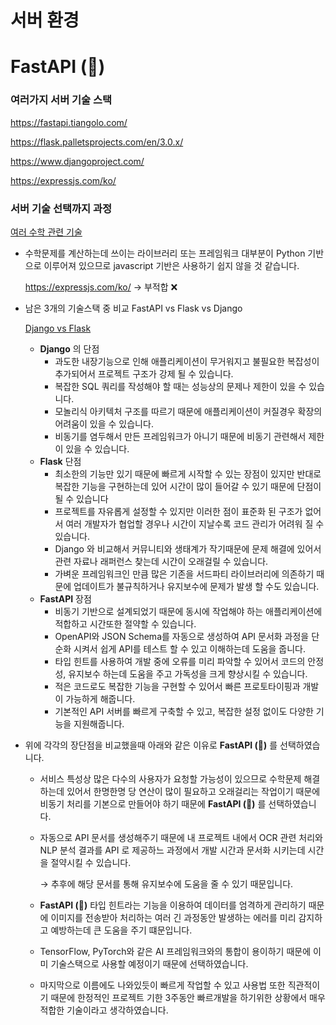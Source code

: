 # 서버 환경

# **FastAPI (👑)**

### 여러가지 서버 기술 스택

https://fastapi.tiangolo.com/

https://flask.palletsprojects.com/en/3.0.x/

https://www.djangoproject.com/

https://expressjs.com/ko/

### 서버 기술 선택까지 과정

[여러 수학 관련 기술](%E1%84%8B%E1%85%A7%E1%84%85%E1%85%A5%20%E1%84%89%E1%85%AE%E1%84%92%E1%85%A1%E1%86%A8%20%E1%84%80%E1%85%AA%E1%86%AB%E1%84%85%E1%85%A7%E1%86%AB%20%E1%84%80%E1%85%B5%E1%84%89%E1%85%AE%E1%86%AF%20195535963f5f4a158e62fd6a35dc54a2.md)

- 수학문제를 계산하는데 쓰이는 라이브러리 또는 프레임워크 대부분이 Python 기반으로 이루어져 있으므로 javascript 기반은 사용하기 쉽지 않을 것 같습니다.
    
    https://expressjs.com/ko/ → 부적합 ❌
    
- 남은 3개의 기술스택 중 비교 FastAPI vs Flask vs Django
    
    [Django vs Flask](../%E1%84%8C%E1%85%A1%E1%84%85%E1%85%AD%E1%84%8C%E1%85%A9%E1%84%89%E1%85%A1%20ec06b93f3df9445986bfd349926e84bd/Django%20vs%20Flask%200055ad11d01b4ccaa4ebf7efd3c21bc7.md) 
    
    - **Django** 의 단점
        - 과도한 내장기능으로 인해 애플리케이션이 무거워지고 불필요한 복잡성이 추가되어서 프로젝트 구조가 강제 될 수 있습니다.
        - 복잡한 SQL 쿼리를 작성해야 할 때는 성능상의 문제나 제한이 있을 수 있습니다.
        - 모놀리식 아키텍처 구조를 따르기 때문에 애플리케이션이 커질경우 확장의 어려움이 있을 수 있습니다.
        - 비동기를 염두해서 만든 프레임워크가 아니기 때문에 비동기 관련해서 제한이 있을 수 있습니다.
    - **Flask** 단점
        - 최소한의 기능만 있기 때문에 빠르게 시작할 수 있는 장점이 있지만 반대로 복잡한 기능을 구현하는데 있어 시간이 많이 들어갈 수 있기 때문에 단점이 될 수 있습니다
        - 프로젝트를 자유롭게 설정할 수 있지만 이러한 점이 표준화 된 구조가 없어서 여러 개발자가 협업할 경우나 시간이 지날수록 코드 관리가 어려워 질 수 있습니다.
        - Django 와 비교해서 커뮤니티와 생태계가 작기때문에 문제 해결에 있어서 관련 자료나 래퍼런스 찾는데 시간이 오래걸릴 수 있습니다.
        - 가벼운 프레임워크인 만큼 많은 기존을 서드파티 라이브러리에 의존하기 때문에 업데이트가 불규칙하거나 유지보수에 문제가 발생 할 수도 있습니다.
    - **FastAPI** 장점
        - 비동기 기반으로 설계되었기 때문에 동시에 작업해야 하는 애플리케이션에 적합하고 시간또한 절약할 수 있습니다.
        - OpenAPI와 JSON Schema를 자동으로 생성하여 API 문서화 과정을 단순화 시켜서 쉽게 API를 테스트 할 수 있고 이해하는데 도움을 줍니다.
        - 타입 힌트를 사용하여 개발 중에 오류를 미리 파악할 수 있어서 코드의 안정성, 유지보수 하는데 도움을 주고 가독성을 크게 향상시킬 수 있습니다.
        - 적은 코드로도 복잡한 기능을 구현할 수 있어서 빠른 프로토타이핑과 개발이 가능하게 해줍니다.
        - 기본적인 API 서버를 빠르게 구축할 수 있고, 복잡한 설정 없이도 다양한 기능을 지원해줍니다.
- 위에 각각의 장단점을 비교했을때 아래와 같은 이유로 **FastAPI (👑)** 를 선택하였습니다.
    - 서비스 특성상 많은 다수의 사용자가 요청할 가능성이 있으므로 수학문제 해결하는데 있어서 한명한명 당 연산이 많이 필요하고 오래걸리는 작업이기 때문에 비동기 처리를 기본으로 만들어야 하기 때문에  **FastAPI (👑)** 를 선택하였습니다.
    - 자동으로 API 문서를 생성해주기 때문에 내 프로젝트 내에서 OCR 관련 처리와 NLP 분석 결과를 API 로 제공하느 과정에서 개발 시간과 문서화 시키는데 시간을 절약시킬 수 있습니다.
        
        → 추후에 해당 문서를 통해 유지보수에 도움을 줄 수 있기 때문입니다.
        
    - **FastAPI (👑)** 타입 힌트라는 기능을 이용하여 데이터를 엄격하게 관리하기 때문에 이미지를 전송받아 처리하는 여러 긴 과정동안 발생하는 에러를 미리 감지하고 예방하는데 큰 도움을 주기 떄문입니다.
    - TensorFlow, PyTorch와 같은 AI 프레임워크와의 통합이 용이하기 때문에 이미 기술스택으로 사용할 예정이기 때문에 선택하였습니다.
    - 마지막으로 이름에도 나와있듯이 빠르게 작업할 수 있고 사용법 또한 직관적이기 때문에 한정적인 프로젝트 기한 3주동안 빠르개발을 하기위한 상황에서 매우 적합한 기술이라고 생각하였습니다.
